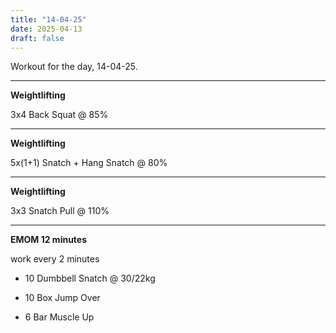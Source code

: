 ```yaml
---
title: "14-04-25"
date: 2025-04-13
draft: false
---
```


Workout for the day, 14-04-25.

---

**Weightlifting**

3x4 Back Squat @ 85%

---

**Weightlifting**

5x(1+1) Snatch + Hang Snatch @ 80%

---

**Weightlifting**

3x3 Snatch Pull @ 110%

---

**EMOM 12 minutes**

work every 2 minutes

- 10 Dumbbell Snatch @ 30/22kg

- 10 Box Jump Over

- 6 Bar Muscle Up

